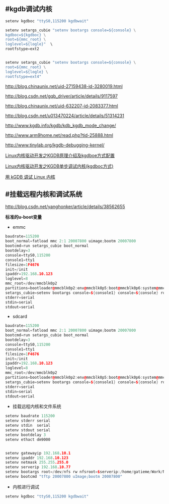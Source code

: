 #kgdb调试内核
-------



```cpp
setenv kgdboc "ttyS0,115200 kgdbwait"

setenv setargs_cubie "setenv bootargs console=${console} \
kgdboc=${kgdboc} \
root=${mmc_root} \
loglevel=${logle}"  \
rootfstype=ext2


setenv setargs_cubie "setenv bootargs console=${console} \
root=${mmc_root} \
loglevel=${logle} \
rootfstype=ext4"
```


http://blog.chinaunix.net/uid-27159438-id-3280019.html

http://blog.csdn.net/gqb_driver/article/details/9117597

http://blog.chinaunix.net/uid-632207-id-2083377.html


http://blog.csdn.net/u013470224/article/details/51314231

http://www.kgdb.info/kgdb/kdb_kgdb_mode_change/

http://www.arm9home.net/read.php?tid-25888.html

http://www.tinylab.org/kgdb-debugging-kernel/

[Linux内核驱动开发之KGDB原理介绍及kgdboe方式配置](http://blog.csdn.net/gqb_driver/article/details/9120483)


[Linux内核驱动开发之KGDB单步调试内核(kgdboc方式)](http://blog.csdn.net/gqb_driver/article/details/9117597)


[用 kGDB 调试 Linux 内核](http://www.tinylab.org/kgdb-debugging-kernel/)


#挂载远程内核和调试系统
-------


http://blog.csdn.net/yanghonker/article/details/38562655


**标准的u-boot变量**

*	emmc

```cpp
baudrate=115200
boot_normal=fatload mmc 2:1 20007800 uimage;bootm 20007800
bootcmd=run setargs_cubie boot_normal
bootdelay=3
console=ttyS0,115200
console1=tty1
filesize=1F4676
init=/init
ipaddr=192.168.10.123
loglevel=8
mmc_root=/dev/mmcblk0p2
partitions=bootloader@mmcblk0p2:env@mmcblk0p5:boot@mmcblk0p6:system@mmcblk0p7:misc@mmcblk0p8:recovery@mmcblk0p9:cache@mmcblk0p11
setargs_cubie=setenv bootargs console=${console1} console=${console} root=${mmc_root} loglevel=${loglevel}
stderr=serial
stdin=serial
stdout=serial
```


*	sdcard


```cpp
baudrate=115200
boot_normal=fatload mmc 2:1 20007800 uimage;bootm 20007800
bootcmd=run setargs_cubie boot_normal
bootdelay=3
console=ttyS0,115200
console1=tty1
filesize=1F4676
init=/init
ipaddr=192.168.10.123
loglevel=8
mmc_root=/dev/mmcblk0p2
partitions=bootloader@mmcblk0p2:env@mmcblk0p5:boot@mmcblk0p6:system@mmcblk0p7:misc@mmcblk0p8:recovery@mmcblk0p9:cache@mmcblk0p11
setargs_cubie=setenv bootargs console=${console1} console=${console} root=${mmc_root} loglevel=${loglevel}
stderr=serial
stdin=serial
stdout=serial
```

*	挂载远程内核和文件系统

```cpp
setenv baudrate 115200
setenv stderr serial
setenv stdin  serial
setenv stdout serial
setenv bootdelay 3
setenv ethact dm9000


setenv gatewayip 192.168.10.1
setenv ipaddr 192.168.10.123
setenv netmask 255.255.255.0
setenv serverip 192.168.10.77
setenv bootargs root=/dev/nfs rw nfsroot=$serverip:/home/gatieme/Work/NfsRoot/rootfs,nolock,tcp ip=$ipaddr console=ttyS0,115200 ctp=1 kgdboc=ttyS0,115200
setenv bootcmd "tftp 20007800 uImage;bootm 20007800"
```


*	内核进行调试

```cpp
setenv kgdboc "ttyS0,115200 kgdbwait"
```
